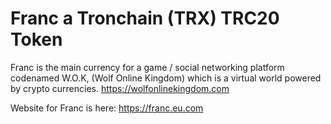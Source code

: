 # Franc a Tronchain (TRX) TRC20 Token

Franc is the main currency for a game / social networking platform codenamed W.O.K, (Wolf Online Kingdom) which is a virtual world powered by crypto currencies. https://wolfonlinekingdom.com

Website for Franc is here: https://franc.eu.com
